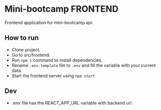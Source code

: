 # Mini-bootcamp FRONTEND

Frontend application for mini-bootcamp api.

## How to run

* Clone project.
* Go to src/frontend.
* Run `npm i` command to install dependencies.
* Rename `.env.template` file to `.env` and fill the variable with your current data.
* Start the frontend server using `npm start`

## Dev

* .env file has the REACT_APP_URL variable with backend url.
